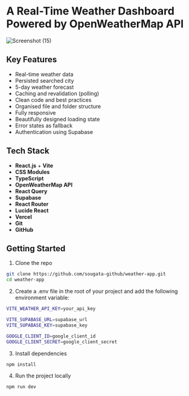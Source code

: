 # A Real-Time Weather Dashboard Powered by OpenWeatherMap API

![Screenshot (15)](https://github.com/user-attachments/assets/35a9bd9d-da9b-4209-90b1-0d743cc11128)

## Key Features

- Real-time weather data 
- Persisted searched city
- 5-day weather forecast
- Caching and revalidation (polling)
- Clean code and best practices
- Organised file and folder structure
- Fully responsive
- Beautifully designed loading state
- Error states as fallback
- Authentication using Supabase

## Tech Stack

- **React.js** + **Vite**
- **CSS Modules**
- **TypeScript**
- **OpenWeatherMap API**
- **React Query**
- **Supabase**
- **React Router**
- **Lucide React**
- **Vercel**
- **Git**
- **GitHub**

## Getting Started

1. Clone the repo
```bash
git clone https://github.com/sougata-github/weather-app.git
cd weather-app
```
2. Create a .env file in the root of your project and add the following environment variable:
```bash
VITE_WEATHER_API_KEY=your_api_key

VITE_SUPABASE_URL=supabase_url
VITE_SUPABASE_KEY=supabase_key

GOOGLE_CLIENT_ID=google_client_id
GOOGLE_CLIENT_SECRET=google_client_secret
```
3. Install dependencies
```bash
npm install
```
4. Run the project locally
```bash
npm run dev
```
